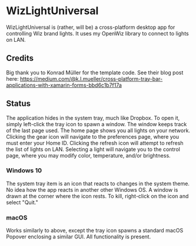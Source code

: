 # WizLightUniversal
WizLightUniversal is (rather, will be) a cross-platform desktop app for controlling Wiz brand lights.
It uses my OpenWiz library to connect to lights on LAN.

## Credits
Big thank you to Konrad Müller for the template code. See their blog post here:
https://medium.com/@k.l.mueller/cross-platform-tray-bar-applications-with-xamarin-forms-bbd6c1b7f17a

## Status
The application hides in the system tray, much like Dropbox. To open it, simply left-click the tray icon to spawn a window. The window keeps track of the last page used.
The home page shows you all lights on your network. Clicking the gear icon will navigate to the preferences page, where you must enter your Home ID. Clicking the refresh icon will attempt to refresh the list of lights on LAN. Selecting a light will navigate you to the control page, where you may modify color, temperature, and/or brightness.
### Windows 10
The system tray item is an icon that reacts to changes in the system theme. No idea how the app reacts in another other Windows OS. A window is drawn at the corner where the icon rests. To kill, right-click on the icon and select "Quit."
### macOS
Works similarly to above, except the tray icon spawns a standard macOS Popover enclosing a similar GUI. All functionality is present.
